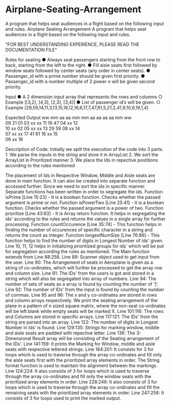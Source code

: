 # Airplane-Seating-Arrangement
A program that helps seat audiences in a flight based on the following input and rules.
Airplane Seating Arrangement
A program that helps seat audiences in a flight based on the following input and rules.

"FOR BEST UNDERSTANDING EXPERIENCE, PLEASE READ THE DOCUMENTATION FILE"

Rules for seating
● Always seat passengers starting from the front row to back, starting from the left to the right.
● Fill aisle seats first followed by window seats followed by center seats (any order in center seats).
● Passenger_id with a prime number should be given first priority.
● Passenger_id with a number multiple of 2 power n will be given second priority.

Input
● A 2 dimension input array that represents the rows and columns
	○ Example [[3,2], [4,3], [2,3], [3,4]]
● List of passenger id’s will be given.
	○ Example [29,59,14,11,3,13,15,18,12,16,6,17,7,47,61,5,21,2,41,9,10,8,19,1,4]

Expected Output
ww mm aa       aa mm mm aa    aa aa          aa mm ww       
09 21 01       03 xx xx 11    19 47          04 xx 12       
10 xx 02       05 xx xx 13    29 59          08 xx 14       
               07 xx xx 17    41 61          16 xx 15       
                                             06 xx 18   
										
Description of Code:
Initially we spilt the execution of the code into 3 parts.
	1. We parse the inputs in the string and store it in ArrayList
	2. We sort the ArrayList in Prioritized manner
	3. We place the Ids in repective postitions according to the rules mentioned
	
The placement of Ids in Respective Window, Middle and Aisle seats are done in main function. It can also be created into separate function and accessed further.
Since we need to sort the ids in specific manner. Separate functions has been written in order to segregate the ids.
	Function isPrime [Line 15:23] - It is a boolean function. Checks whether the passed argument is prime or not.
	Function isPowerTwo [Line 25:41] - It is a boolean function. Checks whether the passed argument is a power of two.
	Function prioritize [Line 43:63] - It is Array return function. It helps in segregating the ids' according to the rules and returns the values in a single array for further processing.
	Function countOccurence [Line 35:74] - This function helps in finding the number of occurences  of specific character in a string and returns the count as integer.
	Function longestNumSize [Line 76:86] - This function helps to find the number of digits in Longest Number of Ids' given.
Line 10, 11, 12 helps in initializing prioritized groups for ids' which will be put for segregation according the rules as mentioned.
The Main function extends from Line 88:256.
Line 89: Scanner object used to get input from the user.
Line 90: The Arrangement of seats in Aeroplane is given as a string of co-ordinates, which will further be processed to get the array row and column size.
Line 91: The IDs' from the users is got and stored in a string which will also be segregated into array of numbers.
Line 94: The number of sets of seats as a array is found by counting the number of ']'.
Line 92: The number of IDs' from the input is found by counting the number of commas. 
Line 95 and 96: The x and y co-ordinates are stored in rows and column arrays respectively.
We print the seating arrangement of the plane in a pattern of n sized square matrix, where the non-seat co-ordinates will be left blank while empty seats will be marked X.
Line 101:116: The rows and Columns are stored in specific arrays.
Line 117:121: The IDs' from the string are parsed into an array.
Line 122: The number of digits in Longest Number in Ids' is found.
Line 129:135: Strings for marking window, middle and aisle seats are padded with repective letter.
Line 136: The 3-Dimensional Result array will be consisting of the Seating arrangement of the IDs'.
Line 141:159: It prints the Marking for Window, middle and aisle seats with respective lettered strings.
Line 164:201: It consists for 3 for loops which is used to traverse through the array co-ordinates and fill only the aisle seats first with the prioritized array elements in order.
The String format function is used to maintain the alignment between the markings.
Line 124:224: It also consists of 3 for loops which is used to traverse through the array co-ordinates and fill only the window seats with the prioritized array elements in order.
Line 228:246: It also consists of 3 for loops which is used to traverse through the array co-ordinates and fill the remaining seats with the prioritized array elements in order.
Line 247:258: It consists of 3 for loops used to print the marked output.
